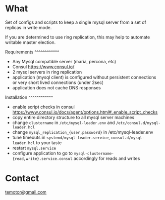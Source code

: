What
====

Set of configs and scripts to keep a single mysql server from a set of replicas in write mode.

If you are determined to use ring replication, this may help to automate writable master election.

Requirements
^^^^^^^^^^^^

* Any Mysql compatible server (maria, percona, etc)
* Consul https://www.consul.io/
* 2 mysql servers in ring replication
* application (mysql client) is configured without persistent connections or very short lived connections (under 2sec)
* application does not cache DNS responses

Installation
^^^^^^^^^^^^

* enable script checks in consul https://www.consul.io/docs/agent/options.html#_enable_script_checks
* copy entire directory structure to all mysql server machines
* change `clustername` in `/etc/mysql-leader.env` and `/etc/consul.d/mysql-leader.hcl`
* change `mysql_replication_{user,password}` in /etc/mysql-leader.env
* tune timeouts in `systemd/mysql-leader.service`, `consul.d/mysql-leader.hcl` to your taste
* restart `mysql.service`
* configure application to go to `mysql-clustername-{read,write}.service.consul` accordingly for reads and writes

Contact
=======

temotor@gmail.com
